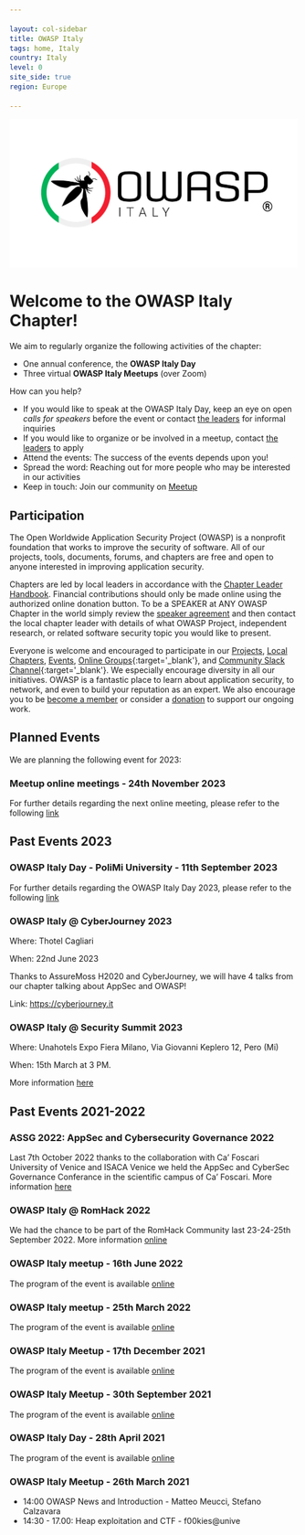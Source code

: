 ```yaml
---

layout: col-sidebar
title: OWASP Italy
tags: home, Italy
country: Italy
level: 0
site_side: true
region: Europe

---
```


 <img src="https://github.com/OWASP/www-chapter-italy/blob/b4b0477df57261173c75253dafb5a424afbec161/assets/images/owsapitalia.jpg?raw=true" width=800/>  

# Welcome to the OWASP Italy Chapter!

We aim to regularly organize the following activities of the chapter:
* One annual conference, the **OWASP Italy Day**
* Three virtual **OWASP Italy Meetups** (over Zoom)

How can you help?
* If you would like to speak at the OWASP Italy Day, keep an eye on open *calls for speakers* before the event or contact [the leaders](mailto:owasp-italy@owasp.org) for informal inquiries
* If you would like to organize or be involved in a meetup, contact [the leaders](mailto:owasp-italy@owasp.org) to apply
* Attend the events: The success of the events depends upon you!
* Spread the word: Reaching out for more people who may be interested in our activities
* Keep in touch: Join our community on [Meetup](https://www.meetup.com/owasp-italy-meetup-group/)

## Participation
The Open Worldwide Application Security Project (OWASP) is a nonprofit foundation that works to improve the security of software. All of our projects, tools, documents, forums, and chapters are free and open to anyone interested in improving application security. 

Chapters are led by local leaders in accordance with the [Chapter Leader Handbook](/www-policy/rules-of-procedure/chapter-handbook). Financial contributions should only be made online using the authorized online donation button. To be a SPEAKER at ANY OWASP Chapter in the world simply review the [speaker agreement](/www-policy/speaker-agreement) and then contact the local chapter leader with details of what OWASP Project, independent research, or related software security topic you would like to present.

Everyone is welcome and encouraged to participate in our [Projects](/projects), [Local Chapters](/chapters), [Events](/events), [Online Groups](https://groups.google.com/a/owasp.com/){:target='_blank'}, and [Community Slack Channel](https://owasp.slack.com/){:target='_blank'}. We especially encourage diversity in all our initiatives. OWASP is a fantastic place to learn about application security, to network, and even to build your reputation as an expert. We also encourage you to be [become a member](/membership) or consider a [donation](/donate) to support our ongoing work.

## Planned Events
We are planning the following event for 2023:

### Meetup online meetings - 24th November 2023
For further details regarding the next online meeting, please refer to the following [link](https://owasp.org/www-chapter-italy/events/owaspit-24112023)

## Past Events 2023

### OWASP Italy Day - PoliMi University - 11th September 2023

For further details regarding the OWASP Italy Day 2023, please refer to the following [link](https://owasp.org/www-chapter-italy/events/OWASPItalyDay2023)


### OWASP Italy @ CyberJourney 2023

Where: Thotel Cagliari

When: 22nd  June 2023

Thanks to AssureMoss H2020 and CyberJourney, we will have 4 talks from our chapter talking about AppSec and OWASP!

Link: https://cyberjourney.it

### OWASP Italy @ Security Summit 2023
Where: Unahotels Expo Fiera Milano, Via Giovanni Keplero 12, Pero (Mi)

When: 15th March at 3 PM.

More information [here](https://securitysummit.it/eventi/milano-2023/sessioni/seminario-a-cura-del-capitolo-italiano-di-owasp)

## Past Events 2021-2022

### ASSG 2022: AppSec and Cybersecurity Governance 2022
Last 7th October 2022 thanks to the collaboration with Ca’ Foscari University of Venice and ISACA Venice we held the AppSec and CyberSec Governance Conferance in the scientific campus of Ca’ Foscari. 
More information [here](https://sites.google.com/owasp.org/assg2022)

### OWASP Italy @ RomHack 2022
We had the chance to be part of the RomHack Community last 23-24-25th September 2022.
More information [online](https://romhack.camp)  


### OWASP Italy meetup - 16th June 2022
The program of the event is available [online](https://owasp.org/www-chapter-italy/events/owasp-16062022)

### OWASP Italy meetup - 25th March 2022
The program of the event is available [online](https://owasp.org/www-chapter-italy/events/owasp-meetup-25022022)

### OWASP Italy Meetup - 17th December 2021
The program of the event is available [online](https://owasp.org/www-chapter-italy/events/owasp-meetup-171221)

### OWASP Italy Meetup - 30th September 2021
The program of the event is available [online](https://owasp.org/www-chapter-italy/events/owasp-meetup-210930)

### OWASP Italy Day - 28th April 2021
The program of the event is available [online](/www-chapter-italy/events/owasp-day-210428)

### OWASP Italy Meetup - 26th March 2021
- 14:00 OWASP News and Introduction - Matteo Meucci, Stefano Calzavara
- 14:30 - 17.00: Heap exploitation and CTF - f00kies@unive


